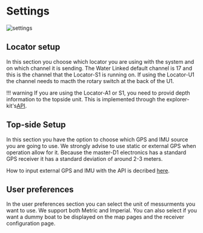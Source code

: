 # Settings

![settings](../../img/settings.png)

## Locator setup

In this section you choose which locator you are using with the system and on which channel it is sending. The Water Linked default channel is 17 and this is the channel that the Locator-S1 is running on. If using the Locator-U1 the channel needs to macth the rotary switch at the back of the U1.

!!! warning
    If you are using the Locator-A1 or S1, you need to provid depth information to the topside unit. This is implemented through the explorer-kit's[API](../gui/api.md).


## Top-side Setup

In this section you have the option to choose which GPS and IMU source you are going to use. We strongly advise to use static or external GPS when operation allow for it. Because the master-D1 electronics has a standard GPS receiver it has a standard deviation of around 2-3 meters. 

How to input external GPS and IMU with the API is decribed [here](api.md).

## User preferences

In the user preferences section you can select the unit of messurments you want to use. We support both Metric and Imperial. You can also select if you want a dummy boat to be displayed on the map pages and the receiver configuration page. 